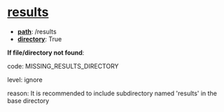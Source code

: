 # [results](./psychDS-docs/objects/files/results.md "A directory in which to store any results generated using the data in /data.")

- [**path**](./psychDS-docs/meta/defs/path.md "Full path of the current file"): /results
- [**directory**](./psychDS-docs/meta/defs/directory.md "Indicator for whether a given object is expected to be a directory or a file."): True

**If file/directory not found**:

code: MISSING_RESULTS_DIRECTORY

level: ignore

reason: It is recommended to include subdirectory named 'results' in the base directory